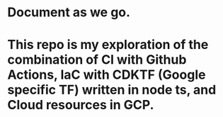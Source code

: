 # Document as we go.
# This repo is my exploration of the combination of CI with Github Actions, IaC with CDKTF (Google specific TF) written in node ts, and Cloud resources in GCP.
